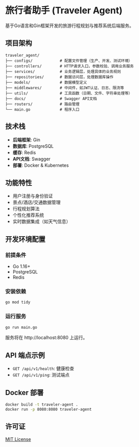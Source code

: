 # 旅行者助手 (Traveler Agent)

基于Go语言和Gin框架开发的旅游行程规划与推荐系统后端服务。

## 项目架构

```
traveler_agent/
├── configs/            # 配置文件管理（生产、开发、测试环境）
├── controllers/        # HTTP请求入口，参数校验、调用业务服务
├── services/           # 业务逻辑层，处理具体的业务规则
├── repositories/       # 数据访问层，处理数据库操作
├── models/             # 数据模型定义
├── middlewares/        # 中间件，如JWT认证、日志、限流等
├── utils/              # 工具函数（日期、文件、字符串处理等）
├── docs/               # Swagger API文档
├── routers/            # 路由管理
└── main.go             # 程序入口
```

## 技术栈

- **后端框架**: Gin
- **数据库**: PostgreSQL
- **缓存**: Redis
- **API文档**: Swagger
- **部署**: Docker & Kubernetes

## 功能特性

- 用户注册与身份验证
- 景点/酒店/交通数据管理
- 行程规划算法
- 个性化推荐系统
- 实时数据集成（如天气信息）

## 开发环境配置

### 前提条件

- Go 1.16+
- PostgreSQL
- Redis

### 安装依赖

```bash
go mod tidy
```

### 运行服务

```bash
go run main.go
```

服务将在 http://localhost:8080 上运行。

## API 端点示例

- `GET /api/v1/health`: 健康检查
- `GET /api/v1/ping`: 测试端点

## Docker 部署

```bash
docker build -t traveler-agent .
docker run -p 8080:8080 traveler-agent
```

## 许可证

[MIT License](LICENSE) 